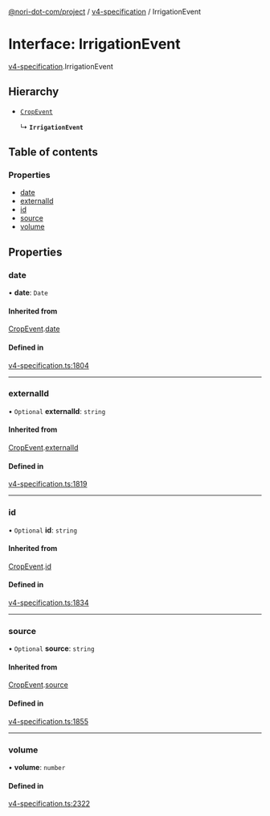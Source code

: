 [@nori-dot-com/project](../README.md) / [v4-specification](../modules/v4_specification.md) / IrrigationEvent

# Interface: IrrigationEvent

[v4-specification](../modules/v4_specification.md).IrrigationEvent

## Hierarchy

- [`CropEvent`](v4_specification.CropEvent.md)

  ↳ **`IrrigationEvent`**

## Table of contents

### Properties

- [date](v4_specification.IrrigationEvent.md#date)
- [externalId](v4_specification.IrrigationEvent.md#externalid)
- [id](v4_specification.IrrigationEvent.md#id)
- [source](v4_specification.IrrigationEvent.md#source)
- [volume](v4_specification.IrrigationEvent.md#volume)

## Properties

### date

• **date**: `Date`

#### Inherited from

[CropEvent](v4_specification.CropEvent.md).[date](v4_specification.CropEvent.md#date)

#### Defined in

[v4-specification.ts:1804](https://github.com/nori-dot-eco/nori-dot-com/blob/e34c57a/packages/project/src/v4-specification.ts#L1804)

___

### externalId

• `Optional` **externalId**: `string`

#### Inherited from

[CropEvent](v4_specification.CropEvent.md).[externalId](v4_specification.CropEvent.md#externalid)

#### Defined in

[v4-specification.ts:1819](https://github.com/nori-dot-eco/nori-dot-com/blob/e34c57a/packages/project/src/v4-specification.ts#L1819)

___

### id

• `Optional` **id**: `string`

#### Inherited from

[CropEvent](v4_specification.CropEvent.md).[id](v4_specification.CropEvent.md#id)

#### Defined in

[v4-specification.ts:1834](https://github.com/nori-dot-eco/nori-dot-com/blob/e34c57a/packages/project/src/v4-specification.ts#L1834)

___

### source

• `Optional` **source**: `string`

#### Inherited from

[CropEvent](v4_specification.CropEvent.md).[source](v4_specification.CropEvent.md#source)

#### Defined in

[v4-specification.ts:1855](https://github.com/nori-dot-eco/nori-dot-com/blob/e34c57a/packages/project/src/v4-specification.ts#L1855)

___

### volume

• **volume**: `number`

#### Defined in

[v4-specification.ts:2322](https://github.com/nori-dot-eco/nori-dot-com/blob/e34c57a/packages/project/src/v4-specification.ts#L2322)

